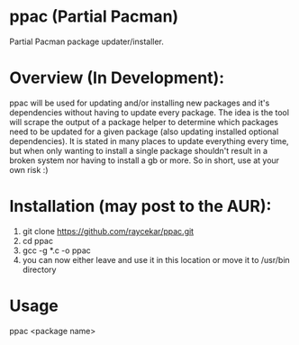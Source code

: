 # ppac (Partial Pacman)
Partial Pacman package updater/installer.

# Overview (In Development):

ppac will be used for updating and/or installing new packages and it's dependencies without having to update every package.  The idea is the tool will scrape the output of a package helper to determine which packages need to be updated for a given package (also updating installed optional dependencies). It is stated in many places to update everything every time, but when only wanting to install a single package shouldn't result in a broken system nor having to install a gb or more.  So in short, use at your own risk :)

# Installation (may post to the AUR):

1) git clone https://github.com/raycekar/ppac.git
2) cd ppac
3) gcc -g \*.c -o ppac
4) you can now either leave and use it in this location or move it to /usr/bin directory

# Usage
ppac \<package name\>
